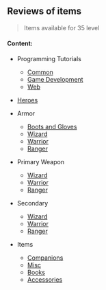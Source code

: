 ## Reviews of items

> Items available for 35 level

#### Content:

+ Programming Tutorials
    + [Common](000_common/)
    + [Game Development](000_gamedev/)
    + [Web](000_web/)

+ [Heroes](000_heroes/)

+ Armor
    + [Boots and Gloves](000_armor_boots/)
    + [Wizard](000_armor_wiz/)
    + [Warrior](000_armor_war/)
    + [Ranger](000_armor_ran/)

+ Primary Weapon
    + [Wizard](000_prime_wiz/)
    + [Warrior](000_prime_war/)
    + [Ranger](000_prime_ran/)

+ Secondary
    + [Wizard](000_second_wiz/)
    + [Warrior](000_second_war/)
    + [Ranger](000_second_ran/)

+ Items
    + [Companions](000_companions/)
    + [Misc](000_misc/)
    + [Books](000_books/)
    + [Accessories](000_accessories/)
